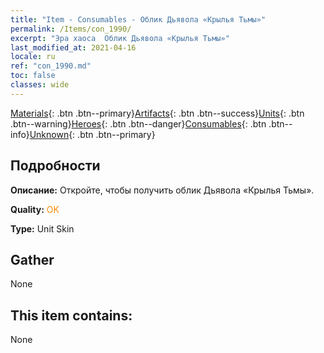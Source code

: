 ```yaml
---
title: "Item - Consumables - Облик Дьявола «Крылья Тьмы»"
permalink: /Items/con_1990/
excerpt: "Эра хаоса  Облик Дьявола «Крылья Тьмы»"
last_modified_at: 2021-04-16
locale: ru
ref: "con_1990.md"
toc: false
classes: wide
---
```

 [Materials](/ru/Items/){: .btn .btn--primary}[Artifacts](/ru/Items/Artifacts/){: .btn .btn--success}[Units](/ru/Items/Units/){: .btn .btn--warning}[Heroes](/ru/Items/Heroes/){: .btn .btn--danger}[Consumables](/ru/Items/Consumables/){: .btn .btn--info}[Unknown](/ru/Items/Unknown/){: .btn .btn--primary}

## Подробности
 **Описание:** Откройте, чтобы получить облик Дьявола «Крылья Тьмы».

 **Quality:** <span style="color: #FF8C00">OK</span>

 **Type:** Unit Skin

## Gather

  None

## This item contains:

  None

